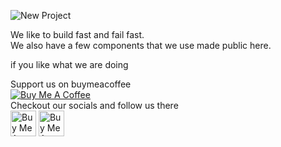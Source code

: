 ![New Project](https://github.com/BulletLaunch/.github/assets/62943847/b878f991-2bfc-4e30-b955-2e10dc993fff)

We like to build fast and fail fast.  
We also have a few components that we use made public here.  
  
if you like what we are doing  
  
Support us on buymeacoffee  
<a href="https://www.buymeacoffee.com/bulletlaunch" target="_blank"><img src="https://github.com/BulletLaunch/.github/assets/62943847/9e97ec08-c4ab-4baa-8485-f3f543f247bb" alt="Buy Me A Coffee"></a>  
Checkout our socials and follow us there  
<a href="https://twitter.com/bulletlaunchhq" target="_blank"><img src="https://github.com/BulletLaunch/.github/assets/62943847/58075057-2502-4fe8-b2f8-c6e121194dd4" alt="Buy Me A Coffee" height="41" width="41"></a>
<a href="https://www.linkedin.com/company/bulletlaunch" target="_blank"><img src="https://github.com/BulletLaunch/.github/assets/62943847/e71c1e79-a287-4cfc-bad2-79ad41cd445b" alt="Buy Me A Coffee" height="41" width="41"></a>  
